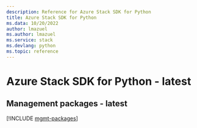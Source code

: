 ```yaml
---
description: Reference for Azure Stack SDK for Python
title: Azure Stack SDK for Python
ms.data: 10/20/2022
author: lmazuel
ms.author: lmazuel
ms.service: stack
ms.devlang: python
ms.topic: reference
---
```

# Azure Stack SDK for Python - latest

## Management packages - latest
[!INCLUDE [mgmt-packages](stack-mgmt-index.md)]